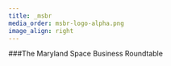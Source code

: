 ```yaml
---
title: _msbr
media_order: msbr-logo-alpha.png
image_align: right
---
```


###The Maryland Space Business Roundtable